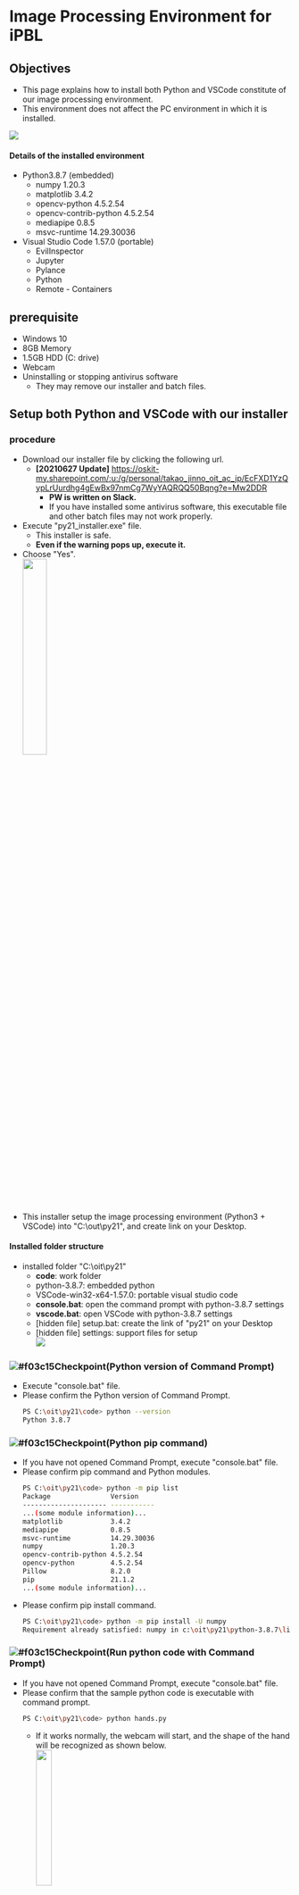 # Image Processing Environment for iPBL

## Objectives
- This page explains how to install both Python and VSCode constitute of our image processing environment.
- This environment does not affect the PC environment in which it is installed.

<image src="../image/architecture.jpg">

#### Details of the installed environment
- Python3.8.7 (embedded)
  - numpy 1.20.3
  - matplotlib 3.4.2
  - opencv-python 4.5.2.54
  - opencv-contrib-python 4.5.2.54
  - mediapipe 0.8.5
  - msvc-runtime 14.29.30036
- Visual Studio Code 1.57.0 (portable)
  - EvilInspector
  - Jupyter
  - Pylance
  - Python
  - Remote - Containers

## prerequisite
- Windows 10
- 8GB Memory
- 1.5GB HDD (C: drive)
- Webcam
- Uninstalling or stopping antivirus software
  - They may remove our installer and batch files.


## Setup both Python and VSCode with our installer
### procedure
- Download our installer file by clicking the following url.
  - **[20210627 Update]** https://oskit-my.sharepoint.com/:u:/g/personal/takao_jinno_oit_ac_jp/EcFXD1YzQypLrUurdhg4gEwBx97nmCg7WyYAQRQQ50Bqng?e=Mw2DDR
    - **PW is written on Slack.**
    - If you have installed some antivirus software, this executable file and other batch files may not work properly.
- Execute "py21_installer.exe" file.
  - This installer is safe.
  - **Even if the warning pops up, execute it.**
- Choose "Yes".<br>
  <image src="../image/py21_installer.png" width="30%" height="30%">
- This installer setup the image processing environment (Python3 + VSCode) into "C:\out\py21", and create link on your Desktop.

#### Installed folder structure
- installed folder "C:\oit\py21"
  - **code**: work folder
  - python-3.8.7: embedded python
  - VSCode-win32-x64-1.57.0:  portable visual studio code
  - **console.bat**:  open the command prompt with python-3.8.7 settings
  - **vscode.bat**: open VSCode with python-3.8.7 settings
  - [hidden file] setup.bat: create the link of "py21" on your Desktop
  - [hidden file] settings:  support files for setup<br>
    <image src="../image/py21_folder.png">

### ![#f03c15](https://via.placeholder.com/15/f03c15/000000?text=+)Checkpoint(Python version of Command Prompt)
- Execute "console.bat" file.
- Please confirm the Python version of Command Prompt.
  ```sh
  PS C:\oit\py21\code> python --version
  Python 3.8.7
  ```

### ![#f03c15](https://via.placeholder.com/15/f03c15/000000?text=+)Checkpoint(Python pip command)
- If you have not opened Command Prompt, execute "console.bat" file.
- Please confirm pip command and Python modules.
  ```sh
  PS C:\oit\py21\code> python -m pip list
  Package               Version
  --------------------- -----------
  ...(some module information)...
  matplotlib            3.4.2
  mediapipe             0.8.5
  msvc-runtime          14.29.30036
  numpy                 1.20.3
  opencv-contrib-python 4.5.2.54
  opencv-python         4.5.2.54
  Pillow                8.2.0
  pip                   21.1.2
  ...(some module information)...
  ```
- Please confirm pip install command.
  ```sh
  PS C:\oit\py21\code> python -m pip install -U numpy
  Requirement already satisfied: numpy in c:\oit\py21\python-3.8.7\lib\site-packages (1.20.3)
  ```

### ![#f03c15](https://via.placeholder.com/15/f03c15/000000?text=+)Checkpoint(Run python code with Command Prompt)
- If you have not opened Command Prompt, execute "console.bat" file.
- Please confirm that the sample python code is executable with command prompt.
  ```sh
  PS C:\oit\py21\code> python hands.py
  ```
  - If it works normally, the webcam will start, and the shape of the hand will be recognized as shown below.<br>
    <image src="../image/hands.png" width="25%" height="25%">
  - If you want to stop this program, press "Esc" key while the preview window is active. 

### ![#f03c15](https://via.placeholder.com/15/f03c15/000000?text=+)Checkpoint(EXTENSIONS of VScode)
- Execute "vscode.bat" file.
- If the following message is pop-up, please check "Trust the authors of all files in the parent folder 'py21'" and choose "Yes, I trust the authors".<br>
  <image src="../image/warning_VSCode[first_time].png" width="50%" height="50%">
- If the following message pops up, please ignore message and close pop-up window **by clicking "x" button**.<br>
  <image src="../image/vscode_error.png" width="50%" height="50%">
  - This error happen when EXTENSIONS of VSCode lose the python path, but it works fine.
- Please confirm EXTENSIONS of VSCode
  - Click the following button (EXTENSIONS Tab button).<br>
    <image src="../image/Extensions_button.png" width="5%" height="5%">
  - Please confirm installed EXTENSIONS
    - EvilInspector
    - Jupyter
    - Pylance
    - Python
    - Remote - Containers      

### ![#f03c15](https://via.placeholder.com/15/f03c15/000000?text=+)Checkpoint(Python version of VSCode)
- If you have not opened VSCode, execute "vscode.bat" file.
- If the Terminal of VSCode is not opened, open the New Terminal as follows.
  <image src="../image/vscode_new_terminal.png" width="50%" height="50%"><br>
  <image src="../image/vscode_terminal_path.png" width="50%" height="50%"><br>
- Please confirm python version of the Terminal of VSCode
  ```sh
  PS C:\oit\py21\code> python --version
  Python 3.8.7
  ```

### ![#f03c15](https://via.placeholder.com/15/f03c15/000000?text=+)Checkpoint(Run python code with VSCode)
- If you have not opened VSCode, execute "vscode.bat" file.
- Please confirm that the sample python code is executable with VSCode.
  - Double click "hands.py" -> Open "hands.py"<br>
    <image src="../image/vscode_sample.png" width="50%" height="50%">
  - If the Terminal of VSCode is not opened, open the New Terminal as follows.
    <image src="../image/vscode_new_terminal.png" width="50%" height="50%">
  - **At this time, make sure that the terminal path matches the parent directory of the Python code which you want to run.**<br>
    <image src="../image/vscode_terminal_path.png" width="50%" height="50%"><br>
    - If necessary, move the directory by the cd command.
  - Execute "hands.py" by clicking the following execution button.<br>
    <image src="../image/vscode_execute_button.png"><br>
  - If it works normally, the webcam will start, and the shape of the hand will be recognized as shown below.<br>
    <image src="../image/hands.png" width="25%" height="25%">
  - If you want to stop this program, press "Esc" key while the preview window is active. 
